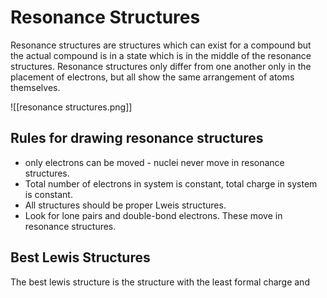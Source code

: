 # Resonance Structures

Resonance structures are structures which can exist for a compound but the actual compound is in a state which is in the middle of the resonance structures. Resonance structures only differ from one another only in the placement of electrons, but all show the same arrangement of atoms themselves.


![[resonance structures.png]]


## Rules for drawing resonance structures
- only electrons can be moved - nuclei never move in resonance structures.
- Total number of electrons in system is constant, total charge in system is constant.
- All structures should be proper Lweis structures.
- Look for lone pairs and double-bond electrons. These move in resonance structures.

## Best Lewis Structures
The best lewis structure is the structure with the least formal charge and 